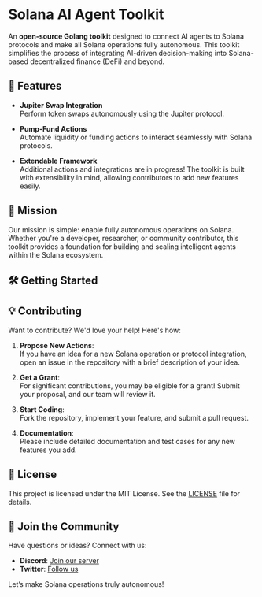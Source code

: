 # Solana AI Agent Toolkit

An **open-source Golang toolkit** designed to connect AI agents to Solana protocols and make all Solana operations fully autonomous. This toolkit simplifies the process of integrating AI-driven decision-making into Solana-based decentralized finance (DeFi) and beyond.

## 🚀 Features

- **Jupiter Swap Integration**  
  Perform token swaps autonomously using the Jupiter protocol.

- **Pump-Fund Actions**  
  Automate liquidity or funding actions to interact seamlessly with Solana protocols.

- **Extendable Framework**  
  Additional actions and integrations are in progress! The toolkit is built with extensibility in mind, allowing contributors to add new features easily.

## 🎯 Mission

Our mission is simple: enable fully autonomous operations on Solana. Whether you're a developer, researcher, or community contributor, this toolkit provides a foundation for building and scaling intelligent agents within the Solana ecosystem.

## 🛠️ Getting Started


## 💡 Contributing

Want to contribute? We'd love your help! Here's how:

1. **Propose New Actions**:  
   If you have an idea for a new Solana operation or protocol integration, open an issue in the repository with a brief description of your idea.

2. **Get a Grant**:  
   For significant contributions, you may be eligible for a grant! Submit your proposal, and our team will review it.

3. **Start Coding**:  
   Fork the repository, implement your feature, and submit a pull request.

4. **Documentation**:  
   Please include detailed documentation and test cases for any new features you add.

## 📄 License

This project is licensed under the MIT License. See the [LICENSE](LICENSE) file for details.

## 🌟 Join the Community

Have questions or ideas? Connect with us:

- **Discord**: [Join our server](https://discord.gg/QcpWz69NWm)
- **Twitter**: [Follow us](https://x.com/fapefun)

Let’s make Solana operations truly autonomous!
